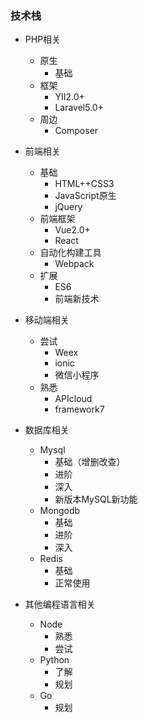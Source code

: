 
### 技术栈 

- PHP相关
	- 原生
		+ 基础
	- 框架
		+ YII2.0+
		+ Laravel5.0+
	- 周边
		+ Composer

- 前端相关
	- 基础
		+ HTML++CSS3
		+ JavaScript原生
		+ jQuery
	- 前端框架
		+ Vue2.0+
		+ React
	- 自动化构建工具
		+ Webpack
	- 扩展
		+ ES6
		+ 前端新技术

- 移动端相关
	- 尝试
		+ Weex
		+ ionic
		+ 微信小程序
	- 熟悉
		+ APIcloud
		+ framework7

- 数据库相关
	- Mysql
		+ 基础（增删改查）
		+ 进阶
		+ 深入
		+ 新版本MySQL新功能
	- Mongodb
		+ 基础
		+ 进阶
		+ 深入
	- Redis
		+ 基础
		+ 正常使用

- 其他编程语言相关
	- Node
		+ 熟悉
		+ 尝试
	- Python
		+ 了解
		+ 规划
	- Go
		+ 规划